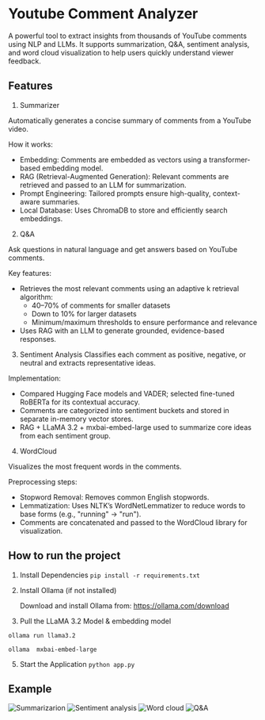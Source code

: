 # Youtube Comment Analyzer

A powerful tool to extract insights from thousands of YouTube comments using NLP and LLMs. It supports summarization, Q&A, sentiment analysis, and word cloud visualization to help users quickly understand viewer feedback.

## Features
1. Summarizer

Automatically generates a concise summary of comments from a YouTube video.

How it works:

 - Embedding: Comments are embedded as vectors using a transformer-based embedding model.
 - RAG (Retrieval-Augmented Generation): Relevant comments are retrieved and passed to an LLM for summarization.
 - Prompt Engineering: Tailored prompts ensure high-quality, context-aware summaries.
 - Local Database: Uses ChromaDB to store and efficiently search embeddings.

2. Q&A

Ask questions in natural language and get answers based on YouTube comments.

Key features:
 - Retrieves the most relevant comments using an adaptive k retrieval algorithm:
   - 40–70% of comments for smaller datasets
   - Down to 10% for larger datasets
   - Minimum/maximum thresholds to ensure performance and relevance
- Uses RAG with an LLM to generate grounded, evidence-based responses.

3. Sentiment Analysis
Classifies each comment as positive, negative, or neutral and extracts representative ideas.

Implementation:
  - Compared Hugging Face models and VADER; selected fine-tuned RoBERTa for its contextual accuracy.
  - Comments are categorized into sentiment buckets and stored in separate in-memory vector stores.
  - RAG + LLaMA 3.2 + mxbai-embed-large used to summarize core ideas from each sentiment group.


4. WordCloud

Visualizes the most frequent words in the comments.

Preprocessing steps:
 - Stopword Removal: Removes common English stopwords.
 - Lemmatization: Uses NLTK’s WordNetLemmatizer to reduce words to base forms (e.g., "running" → "run").
 - Comments are concatenated and passed to the WordCloud library for visualization.

## How to run the project

1. Install Dependencies
```pip install -r requirements.txt```

2. Install Ollama (if not installed)

   Download and install Ollama from: https://ollama.com/download

3. Pull the LLaMA 3.2 Model & embedding model
   
```ollama run llama3.2```

```ollama  mxbai-embed-large```

5. Start the Application
```python app.py```

## Example

![Summarizarion](image/summarization.jpg)
![Sentiment analysis](image/sentiment_analysis.jpg)
![Word cloud](image/wordcloud.jpg)
![Q&A](image/Q&A.jpg)





